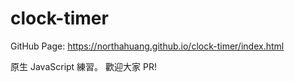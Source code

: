 # clock-timer

GitHub Page: https://northahuang.github.io/clock-timer/index.html

原生 JavaScript 練習。
歡迎大家 PR!
